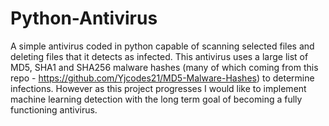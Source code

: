 # Python-Antivirus
A simple antivirus coded in python capable of scanning selected files and deleting files that it detects as infected. This antivirus uses a large list of MD5, SHA1 and SHA256 malware hashes (many of which coming from this repo - https://github.com/Yjcodes21/MD5-Malware-Hashes) to determine infections. However as this project progresses I would like to implement machine learning detection with the long term goal of becoming a fully functioning antivirus. 
